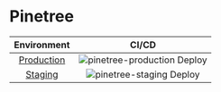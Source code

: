 # Pinetree
| Environment | CI/CD |
|:---:|:---:|
| [Production](https://pinetree.azurewebsites.net) | ![pinetree-production Deploy](https://github.com/binnmti/Pinetree/actions/workflows/pinetree-production.yml/badge.svg) |
| [Staging](https://pinetree-staging.azurewebsites.net/List) | ![pinetree-staging Deploy](https://github.com/binnmti/Pinetree/actions/workflows/pinetree-staging.yml/badge.svg) |




